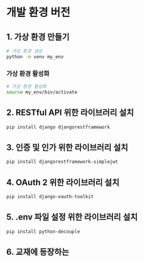 # 개발 환경 버전

## 1. 가상 환경 만들기
```bash
# 가상 환경 생성
python -m venv my_env
```

### 가상 환경 활성화
```bash
# 가상 환경 활성화
source my_env/bin/activate
```

## 2. RESTful API 위한 라이브러리 설치
```bash
pip install django djangorestframework
```

## 3. 인증 및 인가 위한 라이브러리 설치
```bash
pip install djangorestframework-simplejwt
```

## 4. OAuth 2 위한 라이브러리 설치
```bash
pip install django-oauth-toolkit
```

## 5. .env 파일 설정 위한 라이브러리 설치
```bash
pip install python-decouple
```

## 6. 교재에 등장하는 